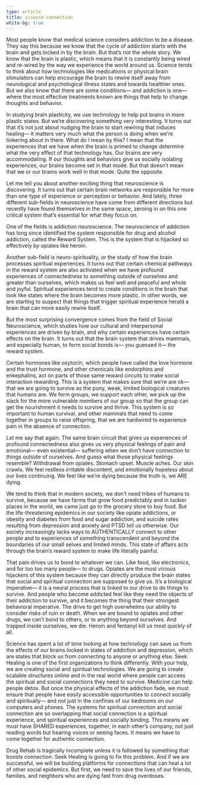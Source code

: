```yaml
---
type: article
title: science-connection
white-bg: true
---
```


Most people know that medical science considers addiction to be a disease. They say this because we know that the cycle of addiction starts with the brain and gets locked in by the brain. But that’s not the whole story. We know that the brain is plastic, which means that it is constantly being wired and re-wired by the way we experience the world around us. Science tends to think about how technologies like medications or physical brain stimulators can help encourage the brain to rewire itself away from neurological and psychological illness states and towards healthier ones. But we also know that there are some conditions— and addiction is one— where the most effective treatments known are things that help to change thoughts and behavior.

In studying brain plasticity, we use technology to help put brains in more plastic states. But we’re discovering something very interesting. It turns out that it’s not just about nudging the brain to start rewiring that induces healing— it matters very much what the person is doing when we’re tinkering about in there. What do I mean by this? I mean that the experiences that we have when the brain is primed to change determine what the very effect of that technology has. Our brains are very accommodating. If our thoughts and behaviors give us socially isolating experiences, our brains become set in that mode. But that doesn’t mean that we or our brains work well in that mode. Quite the opposite.

Let me tell you about another exciting thing that neuroscience is discovering. It turns out that certain brain networks are responsible for more than one type of experience or perception or behavior. And lately, three different sub-fields in neuroscience have come from different directions but recently have found themselves in the same space, zeroing in on this one critical system that’s essential for what they focus on.

One of the fields is addiction neuroscience. The neuroscience of addiction has long since identified the system responsible for drug and alcohol addiction, called the Reward System. This is the system that is hijacked so effectively by opiates like heroin.

Another sub-field is neuro-spirituality, or the study of how the brain processes spiritual experiences. It turns out that certain chemical pathways in the reward system are also activated when we have profound experiences of connectedness to something outside of ourselves and greater than ourselves, which makes us feel well and peaceful and whole and joyful. Spiritual experiences tend to create conditions in the brain that look like states where the brain becomes more plastic. In other words, we are starting to suspect that things that trigger spiritual experience herald a brain that can more easily rewire itself.

But the most surprising convergence comes from the field of Social Neuroscience, which studies how our cultural and interpersonal experiences are driven by brain, and why certain experiences have certain effects on the brain. It turns out that the brain system that drives mammals, and especially human, to form social bonds is— you guessed it— the reward system.

Certain hormones like oxytocin, which people have called the love hormone and the trust hormone, and other chemicals like endorphins and enkephalins, act on parts of those same reward circuits to make social interaction rewarding. This is a system that makes sure that we’re are ok— that we are going to survive as the puny, weak, limited biological creatures that humans are. We form groups, we support each other, we pick up the slack for the more vulnerable members of our group so that the group can get the nourishment it needs to survive and thrive. This system is so important to human survival, and other mammals that need to come together in groups to raise offspring, that we are hardwired to experience pain in the absence of connection.

Let me say that again. The same brain circuit that gives us experiences of profound connectedness also gives us very physical feelings of pain and emotional— even existential— suffering when we don’t have connection to things outside of ourselves. And guess what those physical feelings resemble? Withdrawal from opiates. Stomach upset. Muscle aches. Our skin crawls. We feel restless irritable discontent, and emotionally hopeless about our lives continuing. We feel like we’re dying because the truth is, we ARE dying.

We tend to think that in modern society, we don’t need tribes of humans to survive, because we have farms that grow food predictably and in luckier places in the world, we came just go to the grocery store to buy food. But the life-threatening epidemics in our society like opiate addictions, or obesity and diabetes from food and sugar addiction, and suicide rates resulting from depression and anxiety and PTSD tell us otherwise. Our society increasingly lacks ways to AUTHENTICALLY connect to other people and to experiences of something transcendent and beyond the boundaries of our small selves and limited minds. This state of affairs acts through the brain’s reward system to make life literally painful.

That pain drives us to bond to whatever we can. Like food, like electronics, and for too too many people— to drugs. Opiates are the most vicious hijackers of this system because they can directly produce the brain states that social and spiritual connection are supposed to give us. It’s a biological imperative— it is a neural process that is linked to our drive to do things to survive. And people who become addicted feel like they need the objects of their addiction to survive, and it becomes the thing that their strongest behavioral imperative. The drive to get high overwhelms our ability to consider risks of ruin or death. When we are bound to opiates and other drugs, we can’t bond to others, or to anything beyond ourselves. And trapped inside ourselves, we die. Heroin and fentanyl kill us most quickly of all.

Science has spent a lot of time looking at how technology can save us from the effects of our brains locked in states of addiction and depression, which are states that block us from connecting to anyone or anything else. Seek Healing is one of the first organizations to think differently. With your help, we are creating social and spiritual technologies. We are going to create scalable structures online and in the real world where people can access the spiritual and social connections they need to survive. Medicine can help people detox. But once the physical effects of the addiction fade, we must ensure that people have easily accessible opportunities to connect socially and spiritually— and not just in the confines of our bedrooms on our computers and phones. The systems for spiritual connection and social connection are so overlapping that social connection is a spiritual experience, and spiritual experiences and socially binding. This means we must have SHARED experiences, together, in each other’s company, not just reading words but hearing voices or seeing faces. It means we have to come together for authentic connection.

Drug Rehab is tragically incomplete unless it is followed by something that boosts connection. Seek Healing is going to fix this problem. And if we are successful, we will be building platforms for connections that can heal a lot of other social epidemics. But first, we need to save the lives of our friends, families, and neighbors who are dying fast from drug overdoses.
